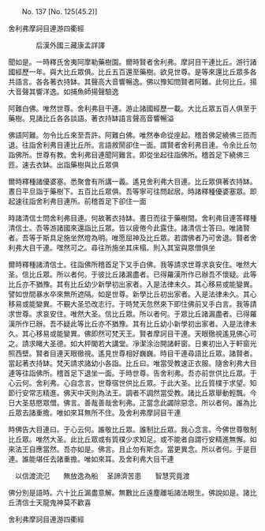 ﻿　　No. 137 [No. 125(45.2)]

舍利弗摩訶目連游四衢經

　　　　后漢外國三藏康孟詳譯


聞如是。一時釋氏舍夷阿摩勒藥樹園。爾時賢者舍利弗。摩訶目干連比丘。游行諸國經歷一年。與大比丘眾俱。比丘五百還至藥樹。欲見世尊。是等來還比丘眾多各共語言。各各著衣持缽。其聲高大音響暢逸。佛以豫知問賢者阿難。此何比丘。揚大音聲其響洋逸。如捕魚師揚聲驗逸

阿難白佛。唯然世尊。舍利弗目干連。游止諸國經歷一載。大比丘眾五百人俱至于藥樹。見諸比丘各各談語。著衣持缽語言聲高音響暢溢

佛語阿難。勿令比丘來至吾許。阿難白佛。唯然奉命從座起。稽首佛足繞佛三匝而退。往詣舍利弗目連比丘所。言語敘鬧卻住一面。謂賢者舍利弗目連。令余比丘勿詣佛所。世尊有教。舍利弗目連聞阿難言。即從坐起往詣佛所。稽首足下繞佛三匝。速去衣缽。出詣藥樹與比丘眾俱

爾時釋種諸優婆塞。悉聚會有所講一義。遙見舍利弗大目連。比丘眾俱著衣持缽。晝日平旦詣于藥樹下。五百比丘眾俱。吾等寧可往問起居。時諸釋種優婆塞眾。即起速往詣舍利弗目連所。前稽首足下卻住一面

時諸清信士問舍利弗目連。何故著衣持缽。晝日而往于藥樹間。舍利弗目連答釋種清信士。吾等游諸國來還詣比丘眾。皆以疲倦今此露住。諸清信士答曰。唯諸賢者。吾等于斯具足施坐然燈為明。唯愿屈神及比丘眾。若謂佛者乃可舍退。賢者舍利弗大目干連。嘿然可之。尋往所施坐其床榻。則入其室與眾僧俱坐

爾時釋種諸清信士。往詣佛所稽首足下叉手白佛。我等請求世尊求哀安住。唯然大圣。信比丘眾。所以者何。于彼比丘諸漏盡者。已得羅漢所作已辦吾不懷疑。此等比丘亦不猶豫。其有比丘幼少新學初出家者。入是法律未久。其心移易或能變異。譬如世間暴水卒來無所遮隔。如是世尊。新學比丘初出家者。入是法律未久。其心移易或能變異。不覲大圣恐改志行。于時梵天忽然來下即住佛前叉手白言。我等請求世尊。求哀安住。唯然大圣。信比丘眾。所以者何。于眾比丘諸漏盡者。已得羅漢所作已辦。吾不疑此等比丘亦不猶豫。其有比丘幼小新學初出家者。入是法律未久。其心移易或能變異。佛即然可梵天王。賢者摩訶目干連。天眼徹視遙見佛心可之。請求睹大圣德。如大枰閣若大講堂。凈潔涂治開諸軒窗。日東初出入于軒窗光照西壁。賢者目連天眼徹視。遙見世尊相好巍巍。時目干連尋語比丘眾。諸賢者。當起著衣持缽。梵天請求諸幼小各詣。比丘曰。唯當受教速正衣服。隨舍利弗大目連等往詣佛所。稽首足下退坐一面。于時世尊。告舍利弗。吾亦前世供比丘眾。于心云何。舍利弗。心自念言。世尊宿世供比丘眾。于此大圣。比丘質樸于求望。知節行安常志精進。佛天中天則為法王。調者不調然當受教。諸比丘眾舉動輕飄。今日大圣慈愍眾僧。佛言。善哉善哉舍利弗。正當念此蠲除惡念。所以者何。誰為比丘眾去諸重擔。唯如來耳無所不住。及舍利弗摩訶目干連

時佛告大目連曰。于心云何。誰敬比丘眾。誰制比丘眾。我心念言。今佛世尊敬制比丘眾。唯然大圣。此比丘眾或有質樸少求知足。或不能者自謂行安精進無懈。如來法王自應當然。吾亦如是。佛言。且止勿有斯念。當更異念。所以者何。于是目連。誰能堪任去諸重擔。唯如來耳。及舍利弗大目干連

　以信渡流氾　　無放逸為船
　圣諦濟苦患　　智慧究竟渡　

佛分別是語時。六十比丘漏盡意解。無數比丘遠塵離垢諸法眼生。佛說如是。諸比丘清信士天龍鬼神莫不歡喜

舍利弗摩訶目連游四衢經
